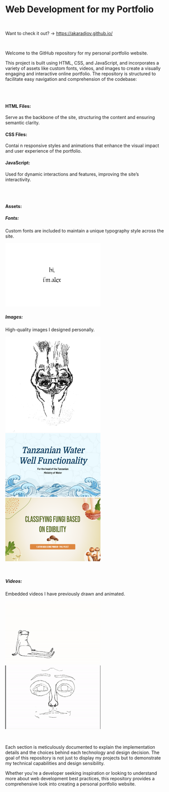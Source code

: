 # Web Development for my Portfolio

<br>

Want to check it out? -> https://akaradjov.github.io/


<br>

Welcome to the GitHub repository for my personal portfolio website. 


This project is built using HTML, CSS, and JavaScript, and incorporates a variety of assets like custom fonts, videos, and images to create a visually engaging and interactive online portfolio. The repository is structured to facilitate easy navigation and comprehension of the codebase:

<br><br>

#### HTML Files: 
Serve as the backbone of the site, structuring the content and ensuring semantic clarity.


#### CSS Files: 
Contai
n responsive styles and animations that enhance the visual impact and user experience of the portfolio.


#### JavaScript: 
Used for dynamic interactions and features, improving the site’s interactivity.

<br><br>

#### Assets:
##### Fonts: 
Custom fonts are included to maintain a unique typography style across the site.

<img src="assets/images/ppp.png" width="300" height="200">

<br>

##### Images: 
High-quality images I designed personally.

<img src="assets/images/0.png" width="300" height="300"> <img src="assets/images/ptww.png" width="300" height="200"> <img src="assets/images/pcnn.png" width="300" height="200"> 

<br>

##### Videos: 
Embedded videos I have previously drawn and animated.

<img src="assets/images/frogman.gif" width="300" height="200"> <img src="assets/images/introanimationgif.gif" width="300" height="200">

<br>

Each section is meticulously documented to explain the implementation details and the choices behind each technology and design decision. The goal of this repository is not just to display my projects but to demonstrate my technical capabilities and design sensibility. 

Whether you're a developer seeking inspiration or looking to understand more about web development best practices, this repository provides a comprehensive look into creating a personal portfolio website.
